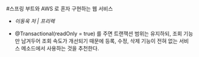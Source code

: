 #스프링 부트와 AWS 로 혼자 구현하는 웹 서비스
- *이동욱 저 | 프리렉*

- @Transactional(readOnly = true) 를 주면 트랜잭션 범위는 유지하되, 조회 기능만 남겨두어 조회 속도가 개선되기 때문에
등록, 수정, 삭제 기능이 전혀 없는 서비스 메소드에서 사용하는 것을 추천한다.